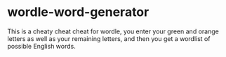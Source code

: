 # wordle-word-generator
This is a cheaty cheat cheat for wordle, you enter your green and orange letters as well as your remaining letters, and then you get a wordlist of possible English words.
